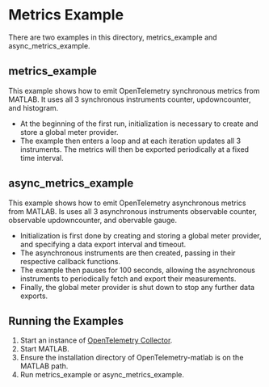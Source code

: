 # Metrics Example
There are two examples in this directory, metrics\_example and async\_metrics\_example.

## metrics\_example
This example shows how to emit OpenTelemetry synchronous metrics from MATLAB. It uses all 3 synchronous instruments counter, updowncounter, and histogram.
* At the beginning of the first run, initialization is necessary to create and store a global meter provider.
* The example then enters a loop and at each iteration updates all 3 instruments. The metrics will then be exported periodically at a fixed time interval.

## async\_metrics\_example
This example shows how to emit OpenTelemetry asynchronous metrics from MATLAB. Is uses all 3 asynchronous instruments observable counter, observable
updowncounter, and obervable gauge.
* Initialization is first done by creating and storing a global meter provider, and specifying a data export interval and timeout.
* The asynchronous instruments are then created, passing in their respective callback functions.
* The example then pauses for 100 seconds, allowing the asynchronous instruments to periodically fetch and export their measurements.
* Finally, the global meter provider is shut down to stop any further data exports.

## Running the Examples
1. Start an instance of [OpenTelemetry Collector](https://github.com/open-telemetry/opentelemetry-collector).
2. Start MATLAB. 
3. Ensure the installation directory of OpenTelemetry-matlab is on the MATLAB path.
4. Run metrics\_example or async\_metrics\_example.
